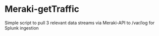 # Meraki-getTraffic
Simple script to pull 3 relevant data streams via Meraki-API to /var/log for Splunk ingestion
